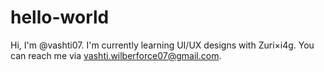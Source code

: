 # hello-world
Hi, I'm @vashti07. 
I'm currently learning UI/UX designs with Zuri×i4g.
You can reach me via vashti.wilberforce07@gmail.com. 
